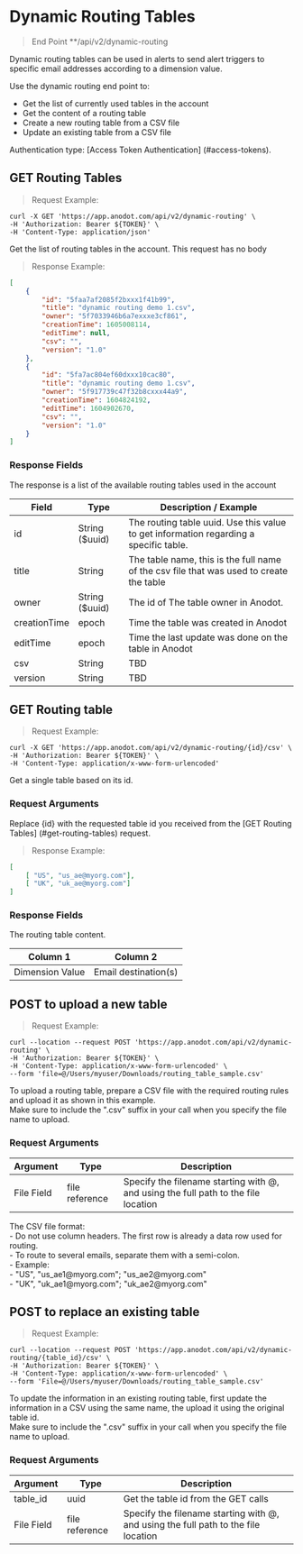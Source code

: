 # Dynamic Routing Tables

> End Point **/api/v2/dynamic-routing

Dynamic routing tables can be used in alerts to send alert triggers to specific email addresses according to a dimension value.

Use the dynamic routing end point to:

* Get the list of currently used tables in the account
* Get the content of a routing table
* Create a new routing table from a CSV file
* Update an existing table from a CSV file

Authentication type: [Access Token Authentication] (#access-tokens).

## GET Routing Tables

> Request Example: 

```shell
curl -X GET 'https://app.anodot.com/api/v2/dynamic-routing' \
-H 'Authorization: Bearer ${TOKEN}' \
-H 'Content-Type: application/json'
```

Get the list of routing tables in the account.
This request has no body

> Response Example:

```json
[
    {
        "id": "5faa7af2085f2bxxx1f41b99",
        "title": "dynamic routing demo 1.csv",
        "owner": "5f7033946b6a7exxxe3cf861",
        "creationTime": 1605008114,
        "editTime": null,
        "csv": "",
        "version": "1.0"
    },
    {
        "id": "5fa7ac804ef60dxxx10cac80",
        "title": "dynamic routing demo 1.csv",
        "owner": "5f917739c47f32b8cxxx44a9",
        "creationTime": 1604824192,
        "editTime": 1604902670,
        "csv": "",
        "version": "1.0"
    }
]
```

### Response Fields

The response is a list of the available routing tables used in the account</br>

Field | Type | Description / Example
-|-|-
id | String ($uuid) | The routing table uuid. Use this value to get information regarding a specific table.
title | String | The table name, this is the full name of the csv file that was used to create the table
owner | String ($uuid) | The id of The table owner in Anodot.
creationTime | epoch | Time the table was created in Anodot
editTime | epoch | Time the last update was done on the table in Anodot
csv | String | TBD
version | String | TBD

## GET Routing table

> Request Example: 

```shell
curl -X GET 'https://app.anodot.com/api/v2/dynamic-routing/{id}/csv' \
-H 'Authorization: Bearer ${TOKEN}' \
-H 'Content-Type: application/x-www-form-urlencoded'
```

Get a single table based on its id.

### Request Arguments

Replace {id} with the requested table id you received from the [GET Routing Tables] (#get-routing-tables) request.

> Response Example:

```json
[
    [ "US", "us_ae@myorg.com"],
    [ "UK", "uk_ae@myorg.com"]
]
```

### Response Fields

The routing table content.

Column 1 | Column 2
-|-
Dimension Value | Email destination(s)

## POST to upload a new table

> Request Example: 

```shell
curl --location --request POST 'https://app.anodot.com/api/v2/dynamic-routing' \
-H 'Authorization: Bearer ${TOKEN}' \
-H 'Content-Type: application/x-www-form-urlencoded' \
--form 'file=@/Users/myuser/Downloads/routing_table_sample.csv'
```

To upload a routing table, prepare a CSV file with the required routing rules and upload it as shown in this example.</br>
Make sure to include the ".csv" suffix in your call when you specify the file name to upload.

### Request Arguments

Argument | Type | Description
---------|------|------------
File Field | file reference | Specify the filename starting with @, and using the full path to the file location

<aside class="notice">
The CSV file format:</br>
- Do not use column headers. The first row is already a data row used for routing.</br>
- To route to several emails, separate them with a semi-colon.</br>
- Example:</br>
- "US", "us_ae1@myorg.com"; "us_ae2@myorg.com"</br>
- "UK", "uk_ae1@myorg.com"; "uk_ae2@myorg.com"</br>
</aside>

## POST to replace an existing table

> Request Example:

```shell
curl --location --request POST 'https://app.anodot.com/api/v2/dynamic-routing/{table_id}/csv' \
-H 'Authorization: Bearer ${TOKEN}' \
-H 'Content-Type: application/x-www-form-urlencoded' \
--form 'File=@/Users/myuser/Downloads/routing_table_sample.csv'
```

To update the information in an existing routing table, first update the information in a CSV using the same name, the upload it using the original table id.</br>
Make sure to include the ".csv" suffix in your call when you specify the file name to upload.

### Request Arguments

Argument | Type | Description
---------|------|------------
table_id | uuid |  Get the table id from the GET calls
File Field | file reference | Specify the filename starting with @, and using the full path to the file location